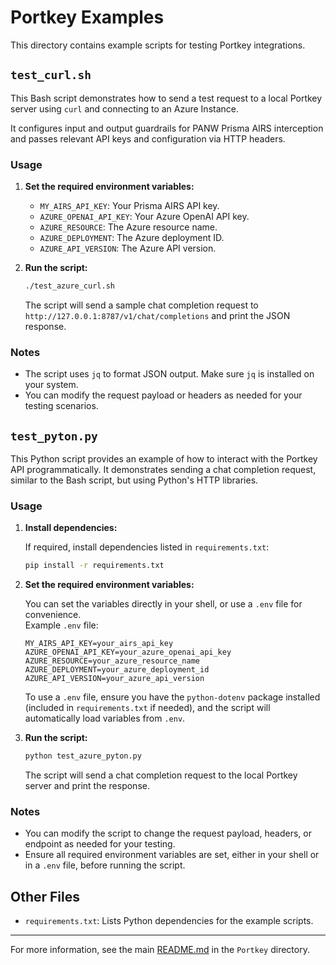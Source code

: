 # Portkey Examples

This directory contains example scripts for testing Portkey integrations.

## `test_curl.sh`

This Bash script demonstrates how to send a test request to a local Portkey server using `curl` and connecting to an Azure Instance.

It configures input and output guardrails for PANW Prisma AIRS interception and passes relevant API keys and configuration via HTTP headers.

### Usage

1. **Set the required environment variables:**

   - `MY_AIRS_API_KEY`: Your Prisma AIRS API key.
   - `AZURE_OPENAI_API_KEY`: Your Azure OpenAI API key.
   - `AZURE_RESOURCE`: The Azure resource name.
   - `AZURE_DEPLOYMENT`: The Azure deployment ID.
   - `AZURE_API_VERSION`: The Azure API version.

2. **Run the script:**

   ```zsh
   ./test_azure_curl.sh
   ```

   The script will send a sample chat completion request to `http://127.0.0.1:8787/v1/chat/completions` and print the JSON response.

### Notes

- The script uses `jq` to format JSON output. Make sure `jq` is installed on your system.
- You can modify the request payload or headers as needed for your testing scenarios.

## `test_pyton.py`

This Python script provides an example of how to interact with the Portkey API programmatically. It demonstrates sending a chat completion request, similar to the Bash script, but using Python's HTTP libraries.

### Usage

1. **Install dependencies:**

   If required, install dependencies listed in `requirements.txt`:

   ```zsh
   pip install -r requirements.txt
   ```

2. **Set the required environment variables:**

   You can set the variables directly in your shell, or use a `.env` file for convenience.  
   Example `.env` file:

   ```
   MY_AIRS_API_KEY=your_airs_api_key
   AZURE_OPENAI_API_KEY=your_azure_openai_api_key
   AZURE_RESOURCE=your_azure_resource_name
   AZURE_DEPLOYMENT=your_azure_deployment_id
   AZURE_API_VERSION=your_azure_api_version
   ```

   To use a `.env` file, ensure you have the `python-dotenv` package installed (included in `requirements.txt` if needed), and the script will automatically load variables from `.env`.

3. **Run the script:**

   ```zsh
   python test_azure_pyton.py
   ```

   The script will send a chat completion request to the local Portkey server and print the response.

### Notes

- You can modify the script to change the request payload, headers, or endpoint as needed for your testing.
- Ensure all required environment variables are set, either in your shell or in a `.env` file, before running the script.

## Other Files

- `requirements.txt`: Lists Python dependencies for the example scripts.

---

For more information, see the main [README.md](../README.md) in the `Portkey` directory.